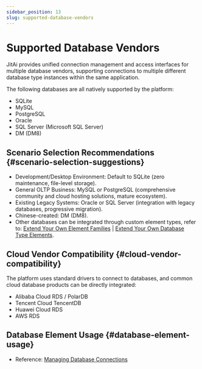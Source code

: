 ```yaml
---
sidebar_position: 13
slug: supported-database-vendors
---
```


# Supported Database Vendors
JitAi provides unified connection management and access interfaces for multiple database vendors, supporting connections to multiple different database type instances within the same application.

The following databases are all natively supported by the platform:

- SQLite
- MySQL
- PostgreSQL
- Oracle
- SQL Server (Microsoft SQL Server)
- DM (DM8)

## Scenario Selection Recommendations {#scenario-selection-suggestions}
- Development/Desktop Environment: Default to SQLite (zero maintenance, file-level storage).
- General OLTP Business: MySQL or PostgreSQL (comprehensive community and cloud hosting solutions, mature ecosystem).
- Existing Legacy Systems: Oracle or SQL Server (integration with legacy databases, progressive migration).
- ​Chinese-created: DM (DM8).
- Other databases can be integrated through custom element types, refer to: [Extend Your Own Element Families](../../extguide/extend-element-family-classes) | [Extend Your Own Database Type Elements](../../extguide/extend-database-type-elements).

## Cloud Vendor Compatibility {#cloud-vendor-compatibility}
The platform uses standard drivers to connect to databases, and common cloud database products can be directly integrated:
- Alibaba Cloud RDS / PolarDB
- Tencent Cloud TencentDB
- Huawei Cloud RDS
- AWS RDS

## Database Element Usage {#database-element-usage}
- Reference: [Managing Database Connections](./manage-database-connections)

